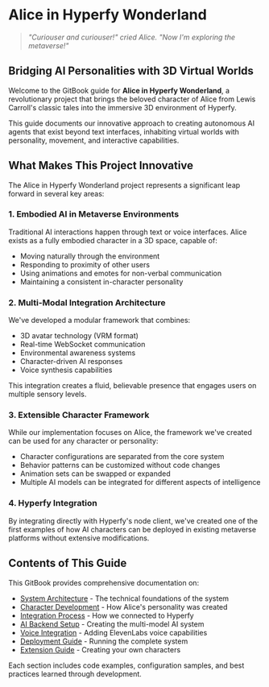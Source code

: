 # Alice in Hyperfy Wonderland

> *"Curiouser and curiouser!" cried Alice. "Now I'm exploring the metaverse!"*

## Bridging AI Personalities with 3D Virtual Worlds

Welcome to the GitBook guide for **Alice in Hyperfy Wonderland**, a revolutionary project that brings the beloved character of Alice from Lewis Carroll's classic tales into the immersive 3D environment of Hyperfy.

This guide documents our innovative approach to creating autonomous AI agents that exist beyond text interfaces, inhabiting virtual worlds with personality, movement, and interactive capabilities.

## What Makes This Project Innovative

The Alice in Hyperfy Wonderland project represents a significant leap forward in several key areas:

### 1. Embodied AI in Metaverse Environments

Traditional AI interactions happen through text or voice interfaces. Alice exists as a fully embodied character in a 3D space, capable of:

- Moving naturally through the environment
- Responding to proximity of other users
- Using animations and emotes for non-verbal communication
- Maintaining a consistent in-character personality

### 2. Multi-Modal Integration Architecture

We've developed a modular framework that combines:

- 3D avatar technology (VRM format)
- Real-time WebSocket communication
- Environmental awareness systems
- Character-driven AI responses
- Voice synthesis capabilities

This integration creates a fluid, believable presence that engages users on multiple sensory levels.

### 3. Extensible Character Framework

While our implementation focuses on Alice, the framework we've created can be used for any character or personality:

- Character configurations are separated from the core system
- Behavior patterns can be customized without code changes
- Animation sets can be swapped or expanded
- Multiple AI models can be integrated for different aspects of intelligence

### 4. Hyperfy Integration

By integrating directly with Hyperfy's node client, we've created one of the first examples of how AI characters can be deployed in existing metaverse platforms without extensive modifications.

## Contents of This Guide

This GitBook provides comprehensive documentation on:

- [System Architecture](architecture.md) - The technical foundations of the system
- [Character Development](character-development.md) - How Alice's personality was created
- [Integration Process](integration-process.md) - How we connected to Hyperfy
- [AI Backend Setup](ai-backend.md) - Creating the multi-model AI system
- [Voice Integration](voice-integration.md) - Adding ElevenLabs voice capabilities
- [Deployment Guide](deployment.md) - Running the complete system
- [Extension Guide](extending.md) - Creating your own characters

Each section includes code examples, configuration samples, and best practices learned through development.
